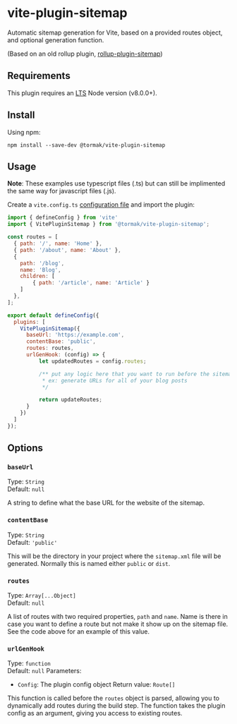 # vite-plugin-sitemap

Automatic sitemap generation for Vite, based on a provided routes object, and optional generation function.

(Based on an old rollup plugin, [rollup-plugin-sitemap](https://github.com/JoaoSouMoreira/rollup-plugin-sitemap))

## Requirements

This plugin requires an [LTS](https://github.com/nodejs/Release) Node version (v8.0.0+).

## Install

Using npm:

```console
npm install --save-dev @tormak/vite-plugin-sitemap
```

## Usage

**Note**: These examples use typescript files (.ts) but can still be implimented the same way for javascript files (.js).

Create a `vite.config.ts` [configuration file](https://vitejs.dev/config/#config-file) and import the plugin:

```js
import { defineConfig } from 'vite'
import { VitePluginSitemap } from '@tormak/vite-plugin-sitemap';

const routes = [
  { path: '/', name: 'Home' },
  { path: '/about', name: 'About' },
  {
    path: '/blog',
    name: 'Blog',
    children: [
        { path: '/article', name: 'Article' }
    ]
  },
];

export default defineConfig({
  plugins: [
    VitePluginSitemap({
      baseUrl: 'https://example.com',
      contentBase: 'public',
      routes: routes,
      urlGenHook: (config) => {
          let updatedRoutes = config.routes;

          /** put any logic here that you want to run before the sitemap.xml file is generated 
           * ex: generate URLs for all of your blog posts
           */

          return updateRoutes;
      }
    })
  ]
});
```

## Options

### `baseUrl`

Type: `String`<br>
Default: `null`

A string to define what the base URL for the website of the sitemap.

### `contentBase`

Type: `String`<br>
Default: `'public'`

This will be the directory in your project where the `sitemap.xml` file will be generated. Normally this is named either `public` or `dist`.

### `routes`

Type: `Array[...Object]`<br>
Default: `null`

A list of routes with two required properties, `path` and `name`. Name is there in case you want to define a route but not make it show up on the sitemap file. See the code above for an example of this value.

### `urlGenHook`

Type: `function`<br>
Default: `null`
Parameters:
 * `Config`: The plugin config object
Return value: `Route[]`

This function is called before the `routes` object is parsed, allowing you to dynamically add routes during the build step. The function takes the plugin config as an argument, giving you access to existing routes.


